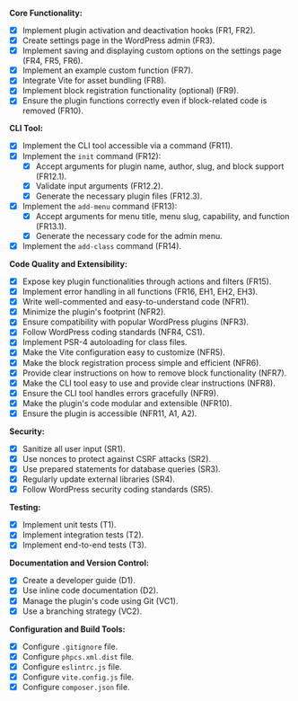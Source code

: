 **Core Functionality:**  

*   [x] Implement plugin activation and deactivation hooks (FR1, FR2).  
*   [x] Create settings page in the WordPress admin (FR3).  
*   [x] Implement saving and displaying custom options on the settings page (FR4, FR5, FR6).  
*   [x] Implement an example custom function (FR7).  
*   [x] Integrate Vite for asset bundling (FR8).  
*   [x] Implement block registration functionality (optional) (FR9).  
*   [x] Ensure the plugin functions correctly even if block-related code is removed (FR10).  

**CLI Tool:**  

*   [x] Implement the CLI tool accessible via a command (FR11).  
*   [x] Implement the `init` command (FR12):  
    *   [x] Accept arguments for plugin name, author, slug, and block support (FR12.1).  
    *   [x] Validate input arguments (FR12.2).  
    *   [x] Generate the necessary plugin files (FR12.3).  
*   [x] Implement the `add-menu` command (FR13):  
    *   [x] Accept arguments for menu title, menu slug, capability, and function (FR13.1).  
    *   [x] Generate the necessary code for the admin menu.  
*   [x] Implement the `add-class` command (FR14).  

**Code Quality and Extensibility:**  

*   [x] Expose key plugin functionalities through actions and filters (FR15).  
*   [x] Implement error handling in all functions (FR16, EH1, EH2, EH3).  
*   [x] Write well-commented and easy-to-understand code (NFR1).  
*   [x] Minimize the plugin's footprint (NFR2).  
*   [x] Ensure compatibility with popular WordPress plugins (NFR3).  
*   [x] Follow WordPress coding standards (NFR4, CS1).  
*   [x] Implement PSR-4 autoloading for class files.
*   [x] Make the Vite configuration easy to customize (NFR5).  
*   [x] Make the block registration process simple and efficient (NFR6).  
*   [x] Provide clear instructions on how to remove block functionality (NFR7).  
*   [x] Make the CLI tool easy to use and provide clear instructions (NFR8).  
*   [x] Ensure the CLI tool handles errors gracefully (NFR9).  
*   [x] Make the plugin's code modular and extensible (NFR10).  
*   [x] Ensure the plugin is accessible (NFR11, A1, A2).  

**Security:**  

*   [x] Sanitize all user input (SR1).  
*   [x] Use nonces to protect against CSRF attacks (SR2).  
*   [x] Use prepared statements for database queries (SR3).  
*   [x] Regularly update external libraries (SR4).  
*   [x] Follow WordPress security coding standards (SR5).  

**Testing:**  

*   [x] Implement unit tests (T1).  
*   [x] Implement integration tests (T2).  
*   [x] Implement end-to-end tests (T3).  

**Documentation and Version Control:**  

*   [x] Create a developer guide (D1).  
*   [x] Use inline code documentation (D2).  
*   [x] Manage the plugin's code using Git (VC1).  
*   [x] Use a branching strategy (VC2).  

**Configuration and Build Tools:**  

*   [x] Configure `.gitignore` file.  
*   [x] Configure `phpcs.xml.dist` file.  
*   [x] Configure `eslintrc.js` file.  
*   [x] Configure `vite.config.js` file.  
*   [x] Configure `composer.json` file.  